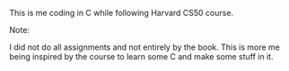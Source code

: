 This is me coding in C while following Harvard CS50 course.

Note:

I did not do all assignments and not entirely by the book. This is more me being inspired by the course to learn some C and make some stuff in it.
